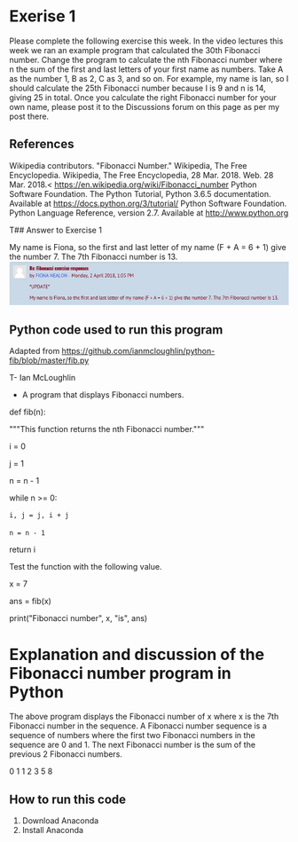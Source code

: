 

# Exerise 1

Please complete the following exercise this week. In the video lectures this week we ran an example program that calculated the 30th Fibonacci number. Change the program to calculate the nth Fibonacci number where n the sum of the first and last letters of your first name as numbers. Take A as the number 1, B as 2, C as 3, and so on. For example, my name is Ian, so I should calculate the 25th Fibonacci number because I is 9 and n is 14, giving 25 in total. Once you calculate the right Fibonacci number for your own name, please post it to the Discussions forum on this page as per my post there.

## References

Wikipedia contributors. "Fibonacci Number." Wikipedia, The Free Encyclopedia. Wikipedia, The Free Encyclopedia, 28 Mar. 2018. Web. 28 Mar. 2018.< https://en.wikipedia.org/wiki/Fibonacci_number
Python Software Foundation. The Python Tutorial, Python 3.6.5 documentation. Available at https://docs.python.org/3/tutorial/
Python Software Foundation. Python Language Reference, version 2.7. Available at http://www.python.org

T## Answer to Exercise 1

My name is Fiona, so the first and last letter of my name (F + A = 6 + 1) give the number 7. The 7th Fibonacci number is 13. 
![A picture of forum](Forum.JPG)

## Python code used to run this program

Adapted from https://github.com/ianmcloughlin/python-fib/blob/master/fib.py

T- Ian McLoughlin

- A program that displays Fibonacci numbers.

def fib(n):

  """This function returns the nth Fibonacci number."""

  i = 0

  j = 1

  n = n - 1



  while n >= 0:

    i, j = j, i + j

    n = n - 1

  

  return i



Test the function with the following value.

x = 7

ans = fib(x)

print("Fibonacci number", x, "is", ans)

# Explanation and discussion of the Fibonacci number program in Python

The above program displays the Fibonacci number of x where x is the 7th Fibonacci number in the sequence. A Fibonacci number sequence is  a sequence of numbers where the first two Fibonacci numbers in the sequence are 0 and 1. The next Fibonacci number is the sum of the previous 2 Fibonacci numbers.

0 1 1 2 3 5 8






## How to run this code
1. Download Anaconda
2. Install Anaconda
